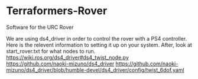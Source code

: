 # Terraformers-Rover
Software for the URC Rover

We are using ds4_driver in order to control the rover with a PS4 controller.
Here is the relevent information to setting it up on your system. After, look at start_rover.txt for what nodes to run.
https://wiki.ros.org/ds4_driver#ds4_twist_node.py
https://github.com/naoki-mizuno/ds4_driver
https://github.com/naoki-mizuno/ds4_driver/blob/humble-devel/ds4_driver/config/twist_6dof.yaml
